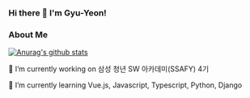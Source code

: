 ### Hi there 👋 I'm Gyu-Yeon!

### About Me

[![Anurag's github stats](https://github-readme-stats.vercel.app/api?username=qqyurr)](https://github.com/anuraghazra/github-readme-stats)


🔭 I’m currently working on 삼성 청년 SW 아카데미(SSAFY) 4기 

🌱 I’m currently learning Vue.js, Javascript, Typescript, Python, Django


